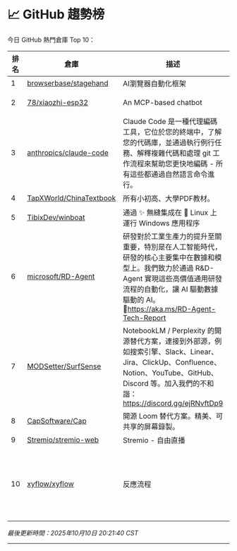# 📈 GitHub 趨勢榜

今日 GitHub 熱門倉庫 Top 10：

| 排名 | 倉庫 | 描述 | 星標 | 程式語言 |
|-----|------|------|------|----------|
| 1 | [browserbase/stagehand](https://github.com/browserbase/stagehand) | AI瀏覽器自動化框架 | ⭐ 17,993 | TypeScript |
| 2 | [78/xiaozhi-esp32](https://github.com/78/xiaozhi-esp32) | An MCP-based chatbot | 一個基於MCP的聊天機器人 | ⭐ 19,303 | C++ |
| 3 | [anthropics/claude-code](https://github.com/anthropics/claude-code) | Claude Code 是一種代理編碼工具，它位於您的終端中，了解您的代碼庫，並通過執行例行任務、解釋複雜代碼和處理 git 工作流程來幫助您更快地編碼 - 所有這些都通過自然語言命令進行。 | ⭐ 36,004 | TypeScript |
| 4 | [TapXWorld/ChinaTextbook](https://github.com/TapXWorld/ChinaTextbook) | 所有小初高、大學PDF教材。 | ⭐ 52,435 | Roff |
| 5 | [TibixDev/winboat](https://github.com/TibixDev/winboat) | 通過 ✨ 無縫集成在 🐧 Linux 上運行 Windows 應用程序 | ⭐ 8,827 | TypeScript |
| 6 | [microsoft/RD-Agent](https://github.com/microsoft/RD-Agent) | 研發對於工業生產力的提升至關重要，特別是在人工智能時代，研發的核心主要集中在數據和模型上。我們致力於通過 R&D-Agent 實現這些高價值通用研發流程的自動化，讓 AI 驅動數據驅動的 AI。 🔗https://aka.ms/RD-Agent-Tech-Report | ⭐ 8,240 | Python |
| 7 | [MODSetter/SurfSense](https://github.com/MODSetter/SurfSense) | NotebookLM / Perplexity 的開源替代方案，連接到外部源，例如搜索引擎、Slack、Linear、Jira、ClickUp、Confluence、Notion、YouTube、GitHub、Discord 等。加入我們的不和諧：https://discord.gg/ejRNvftDp9 | ⭐ 9,031 | Python |
| 8 | [CapSoftware/Cap](https://github.com/CapSoftware/Cap) | 開源 Loom 替代方案。精美、可共享的屏幕錄製。 | ⭐ 12,212 | TypeScript |
| 9 | [Stremio/stremio-web](https://github.com/Stremio/stremio-web) | Stremio - 自由直播 | ⭐ 7,109 | JavaScript |
| 10 | [xyflow/xyflow](https://github.com/xyflow/xyflow) | 反應流程| Svelte Flow - 強大的開源庫，用於使用 React (https://reactflow.dev) 或 Svelte (https://svelteflow.dev) 構建基於節點的 UI。開箱即用，可無限定制。 | ⭐ 32,326 | TypeScript |

*最後更新時間：2025年10月10日 20:21:40 CST*

---
